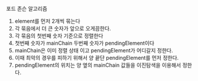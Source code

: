 포드 존슨 알고리즘

1. element를 먼저 2개씩 묶는다
2. 각 묶음에서 더 큰 숫자가 앞으로 오게끔한다.
3. 각 묶음의 첫번째 숫자 기준으로 정렬한다
4. 첫번째 숫자가 mainChain 두번째 숫자가 pendingElement이다
5. mainChain은 이미 정렬 상태 이고 pendingElement가 어디갈지 정한다.
6. 이때 최악의 경우를 피하기 위해서 양 끝단 pendingElement를 먼저 정한다.
7. pendingElement의 위치는 양 옆의 mainChain 값들을 이진탐색을 이용해서 정한다.
